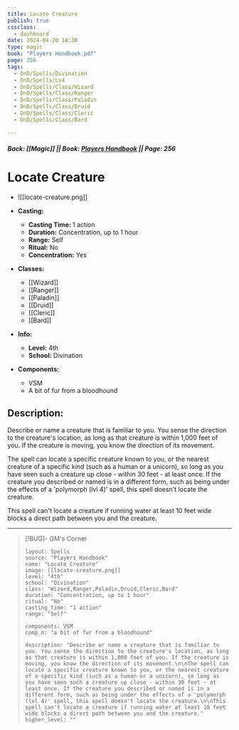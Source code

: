 ```yaml
---
title: Locate Creature
publish: true
cssclass:
  - dashboard
date: 2024-04-20 18:30
type: magic
book: "Players Handbook.pdf"
page: 256
tags:
  - DnD/Spells/Divination
  - DnD/Spells/Lv4
  - DnD/Spells/Class/Wizard
  - DnD/Spells/Class/Ranger
  - DnD/Spells/Class/Paladin
  - DnD/Spells/Class/Druid
  - DnD/Spells/Class/Cleric
  - DnD/Spells/Class/Bard

---
```


##### Back: [[Magic]] || Book: [Players Handbook](https://drive.google.com/drive/folders/1O5bhpYizcIT5xxAoLOuzCRht_PVS7VSG?usp=sharing) || Page: 256

# Locate Creature
- ![[locate-creature.png]]
- **Casting:**
    - **Casting Time:** 1 action
    - **Duration:** Concentration, up to 1 hour
    - **Range:** Self
    - **Ritual:** No
    - **Concentration:** Yes
- **Classes:**
    - [[Wizard]]
    - [[Ranger]]
    - [[Paladin]]
    - [[Druid]]
    - [[Cleric]]
    - [[Bard]]

- **Info:**
    - **Level:** 4th
    - **School:** Divination
- **Components:**
    - VSM
    - A bit of fur from a bloodhound

## Description:
Describe or name a creature that is familiar to you. You sense the direction to the creature's location, as long as that creature is within 1,000 feet of you. If the creature is moving, you know the direction of its movement.

The spell can locate a specific creature known to you, or the nearest creature of a specific kind (such as a human or a unicorn), so long as you have seen such a creature up close - within 30 feet - at least once. If the creature you described or named is in a different form, such as being under the effects of a 'polymorph (lvl 4)' spell, this spell doesn't locate the creature.

This spell can't locate a creature if running water at least 10 feet wide blocks a direct path between you and the creature.



---

> [!BUG]- GM's Corner
>
> ```statblock
> layout: Spells
> source: "Players Handbook"
> name: "Locate Creature"
> image: [[locate-creature.png]]
> level: "4th"
> school: "Divination"
> class: "Wizard,Ranger,Paladin,Druid,Cleric,Bard"
> duration: "Concentration, up to 1 hour"
> ritual: "No"
> casting_time: "1 action"
> range: "Self"
>
> components: VSM
> comp_m: "a bit of fur from a bloodhound"
>
> description: "Describe or name a creature that is familiar to you. You sense the direction to the creature's location, as long as that creature is within 1,000 feet of you. If the creature is moving, you know the direction of its movement.\n\nThe spell can locate a specific creature known to you, or the nearest creature of a specific kind (such as a human or a unicorn), so long as you have seen such a creature up close - within 30 feet - at least once. If the creature you described or named is in a different form, such as being under the effects of a 'polymorph (lvl 4)' spell, this spell doesn't locate the creature.\n\nThis spell can't locate a creature if running water at least 10 feet wide blocks a direct path between you and the creature."
> higher_level: ""
> ```
